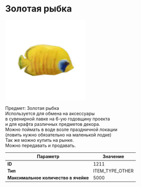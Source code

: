 # Золотая рыбка

![Item Image](../img/1211.webp?raw=true)

Предмет: Золотая рыбка<br>Используется для обмена на аксессуары<br>в сувенирной лавке на 6-ую годовщину проекта<br>и для крафта различных предметов декора.<br>Можно поймать в воде возле праздничной локации<br>(ловить нужно обязательно на маленькой лодке)<br>Так же можно купить на рынке.<br>Можно передавать и продавать.


| Параметр | Значение |
|----------|----------|
| **ID** | 1211 |
| **Тип** | ITEM_TYPE_OTHER |
| **Максимальное количество в ячейке** | 5000 |

